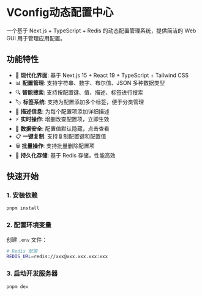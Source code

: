 # VConfig动态配置中心

一个基于 Next.js + TypeScript + Redis 的动态配置管理系统，提供简洁的 Web GUI 用于管理应用配置。

## 功能特性

- 🚀 **现代化界面**: 基于 Next.js 15 + React 19 + TypeScript + Tailwind CSS
- 📊 **配置管理**: 支持字符串、数字、布尔值、JSON 多种数据类型
- 🔍 **智能搜索**: 支持按配置键、值、描述、标签进行搜索
- 🏷️ **标签系统**: 支持为配置添加多个标签，便于分类管理
- 📝 **描述信息**: 为每个配置项添加详细描述
- ⚡ **实时操作**: 增删改查配置项，立即生效
- 🔐 **数据安全**: 配置值默认隐藏，点击查看
- 📋 **一键复制**: 支持复制配置键和配置值
- 🗑️ **批量操作**: 支持批量删除配置项
- 💾 **持久化存储**: 基于 Redis 存储，性能高效

## 快速开始

### 1. 安装依赖

```bash
pnpm install
```

### 2. 配置环境变量

创建 `.env` 文件：

```bash
# Redis 配置
REDIS_URL=redis://xxx@xxx.xxx.xxx:xxx
```

### 3. 启动开发服务器

```bash
pnpm dev
```